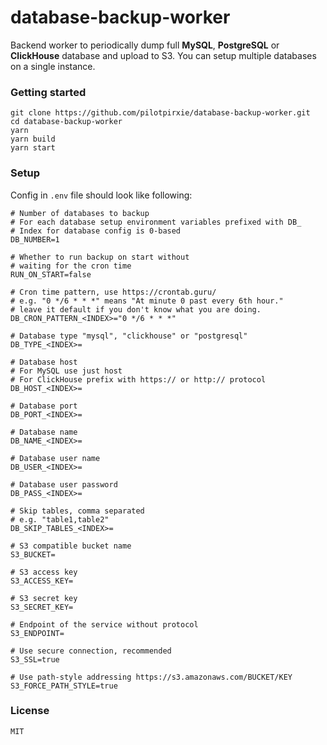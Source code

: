# database-backup-worker

Backend worker to periodically dump full **MySQL**, **PostgreSQL** or **ClickHouse** database and upload to S3. You can setup multiple databases on a single instance.

### Getting started

```shell
git clone https://github.com/pilotpirxie/database-backup-worker.git
cd database-backup-worker
yarn
yarn build
yarn start
```

### Setup

Config in `.env` file should look like following:

```shell
# Number of databases to backup
# For each database setup environment variables prefixed with DB_
# Index for database config is 0-based
DB_NUMBER=1

# Whether to run backup on start without
# waiting for the cron time
RUN_ON_START=false

# Cron time pattern, use https://crontab.guru/
# e.g. "0 */6 * * *" means "At minute 0 past every 6th hour."
# leave it default if you don't know what you are doing.
DB_CRON_PATTERN_<INDEX>="0 */6 * * *"

# Database type "mysql", "clickhouse" or "postgresql"
DB_TYPE_<INDEX>=

# Database host
# For MySQL use just host
# For ClickHouse prefix with https:// or http:// protocol
DB_HOST_<INDEX>=

# Database port
DB_PORT_<INDEX>=

# Database name
DB_NAME_<INDEX>=

# Database user name
DB_USER_<INDEX>=

# Database user password
DB_PASS_<INDEX>=

# Skip tables, comma separated
# e.g. "table1,table2"
DB_SKIP_TABLES_<INDEX>=

# S3 compatible bucket name
S3_BUCKET=

# S3 access key
S3_ACCESS_KEY=

# S3 secret key
S3_SECRET_KEY=

# Endpoint of the service without protocol
S3_ENDPOINT=

# Use secure connection, recommended
S3_SSL=true

# Use path-style addressing https://s3.amazonaws.com/BUCKET/KEY
S3_FORCE_PATH_STYLE=true
```

### License

```
MIT
```
